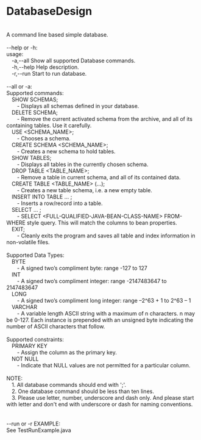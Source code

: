 # DatabaseDesign
<br>A command line based simple database.
<br>
<br>--help or -h:
<br>usage:
<br> &emsp;-a,--all    Show all supported Database commands.
<br> &emsp;-h,--help   Help description.
<br> &emsp;-r,--run    Start to run database.
<br>
<br>--all or -a:
<br>Supported commands: 
<br>	&emsp;SHOW SCHEMAS; 
<br>		&emsp;&emsp;- Displays all schemas defined in your database.
<br>	&emsp;DELETE SCHEMA; 
<br>		&emsp;&emsp;- Remove the current activated schema from the archive, and all of its containing tables. Use it carefully.
<br>	&emsp;USE &lt;SCHEMA_NAME&gt;; 
<br>		&emsp;&emsp;- Chooses a schema.
<br>	&emsp;CREATE SCHEMA &lt;SCHEMA_NAME&gt;; 
<br>		&emsp;&emsp;- Creates a new schema to hold tables.
<br>	&emsp;SHOW TABLES; 
<br>		&emsp;&emsp;- Displays all tables in the currently chosen schema.
<br>	&emsp;DROP TABLE &lt;TABLE_NAME&gt;; 
<br>		&emsp;&emsp;- Remove a table in current schema, and all of its contained data.
<br>	&emsp;CREATE TABLE &lt;TABLE_NAME> (...); 
<br>		&emsp;&emsp;- Creates a new table schema, i.e. a new empty table.
<br>	&emsp;INSERT INTO TABLE ... ; 
<br>		&emsp;&emsp;- Inserts a row/record into a table.
<br>	&emsp;SELECT ... ; 
<br>		&emsp;&emsp;- SELECT &lt;FULL-QUALIFIED-JAVA-BEAN-CLASS-NAME&gt; FROM-WHERE style query. This will match the columns to bean properties.
<br>	&emsp;EXIT; 
<br>		&emsp;&emsp;- Cleanly exits the program and saves all table and index information in non-volatile files.
<br>
<br>Supported Data Types: 
<br>	&emsp;BYTE
<br>		&emsp;&emsp;- A signed two’s compliment byte: range -127 to 127
<br>	&emsp;INT
<br>		&emsp;&emsp;- A signed two’s compliment integer: range -2147483647 to 2147483647
<br>	&emsp;LONG
<br>		&emsp;&emsp;- A signed two’s compliment long integer: range –2^63 + 1 to 2^63 – 1
<br>	&emsp;VARCHAR
<br>		&emsp;&emsp;- A variable length ASCII string with a maximum of n characters. n may be 0-127. Each instance is prepended with an unsigned byte indicating the number of ASCII characters that follow.
<br>
<br>Supported constraints: 
<br>	&emsp;PRIMARY KEY
<br>		&emsp;&emsp;- Assign the column as the primary key.
<br>	&emsp;NOT NULL
<br>		&emsp;&emsp;- Indicate that NULL values are not permitted for a particular column.
<br>
<br>NOTE:
<br>	&emsp;1. All database commands should end with ';'. 
<br>	&emsp;2. One database command should be less than ten lines. 
<br>	&emsp;3. Please use letter, number, underscore and dash only. And please start with letter and don't end with underscore or dash for naming conventions.
<br>
<br>
<br>--run or -r EXAMPLE:
<br>See TestRunExample.java
